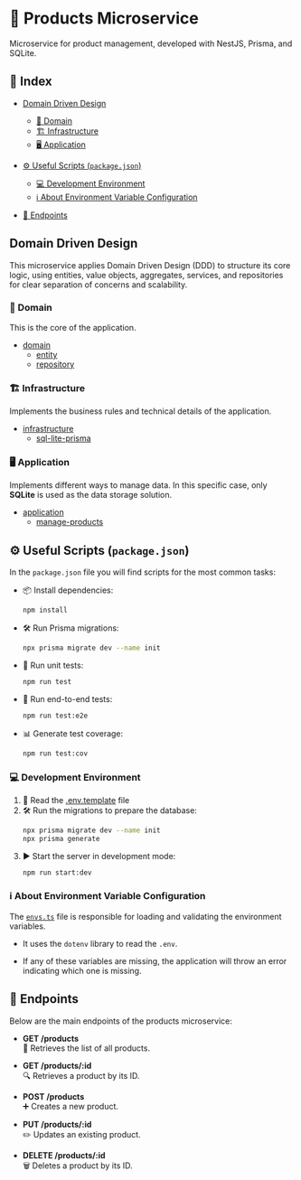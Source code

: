 # 🛒 Products Microservice

Microservice for product management, developed with NestJS, Prisma, and SQLite.

## 📑 Index

- [Domain Driven Design](#domain-driven-design)

  - [🧩 Domain](#-domain)
  - [🏗️ Infrastructure](#-infrastructure)
  - [🖥️ Application](#-application)

- [⚙️ Useful Scripts (`package.json`)](#️-useful-scripts-packagejson)

  - [💻 Development Environment](#-development-environment)
  - [ℹ️ About Environment Variable Configuration](#️-about-environment-variable-configuration)

- [🔗 Endpoints](#-endpoints)

## Domain Driven Design

This microservice applies Domain Driven Design (DDD) to structure its core logic, using entities, value objects, aggregates, services, and repositories for clear separation of concerns and scalability.

### 🧩 Domain

This is the core of the application.

- [domain](src/useCases/domain)
  - [entity](src/useCases/domain/entity)
  - [repository](src/useCases/domain/repository)

### 🏗️ Infrastructure

Implements the business rules and technical details of the application.

- [infrastructure](src/useCases/infrastructure)
  - [sql-lite-prisma](src/useCases/infrastructure/sql-lite-prisma)

### 🖥️ Application

Implements different ways to manage data. In this specific case, only **SQLite** is used as the data storage solution.

- [application](src/useCases/application)
  - [manage-products](src/useCases/application/manage-products)

## ⚙️ Useful Scripts (`package.json`)

In the `package.json` file you will find scripts for the most common tasks:

- 📦 Install dependencies:
  ```bash
  npm install
  ```
- 🛠️ Run Prisma migrations:
  ```bash
  npx prisma migrate dev --name init
  ```
- 🧪 Run unit tests:
  ```bash
  npm run test
  ```
- 🚦 Run end-to-end tests:
  ```bash
  npm run test:e2e
  ```
- 📊 Generate test coverage:
  ```bash
  npm run test:cov
  ```

### 💻 Development Environment

1. 📄 Read the [.env.template](.env.template) file
2. 🛠️ Run the migrations to prepare the database:
   ```bash
   npx prisma migrate dev --name init
   npx prisma generate
   ```
3. ▶️ Start the server in development mode:
   ```bash
   npm run start:dev
   ```

### ℹ️ About Environment Variable Configuration

The [`envs.ts`](src/common/config/envs.ts) file is responsible for loading and validating the environment variables.

- It uses the `dotenv` library to read the `.env`.

- If any of these variables are missing, the application will throw an error indicating which one is missing.

## 🔗 Endpoints

Below are the main endpoints of the products microservice:

- **GET /products**  
  📃 Retrieves the list of all products.

- **GET /products/:id**  
  🔍 Retrieves a product by its ID.

- **POST /products**  
  ➕ Creates a new product.

- **PUT /products/:id**  
  ✏️ Updates an existing product.

- **DELETE /products/:id**  
  🗑️ Deletes a product by its ID.
